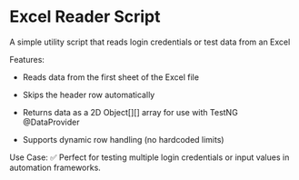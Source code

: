 # Excel Reader Script
A simple utility script that reads login credentials or test data from an Excel

Features:

- Reads data from the first sheet of the Excel file

- Skips the header row automatically

- Returns data as a 2D Object[][] array for use with TestNG @DataProvider

- Supports dynamic row handling (no hardcoded limits)

Use Case:
✅ Perfect for testing multiple login credentials or input values in automation frameworks.


